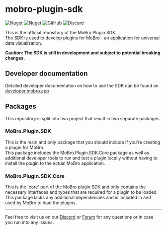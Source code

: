 # mobro-plugin-sdk

[![Nuget](https://img.shields.io/nuget/v/MoBro.Plugin.SDK?style=flat-square)](https://www.nuget.org/packages/MoBro.Plugin.SDK)
[![Nuget](https://img.shields.io/nuget/dt/MoBro.Plugin.SDK?style=flat-square)](https://www.nuget.org/packages/MoBro.Plugin.SDK)
![GitHub](https://img.shields.io/github/license/ModBros/mobro-plugin-sdk)
[![Discord](https://img.shields.io/discord/620204412706750466.svg?color=7389D8&labelColor=6A7EC2&logo=discord&logoColor=ffffff&style=flat-square)](https://discord.com/invite/DSNX4ds)

This is the official repository of the MoBro Plugin SDK.  
The SDK is used to develop plugins for [MoBro](https://mobro.app) - an application for universal data visualization.

**Caution: The SDK is still in development and subject to potential breaking changes.**

## Developer documentation

Detailed developer documentation on how to use the SDK can be found
on [developer.mobro.app](https://developer.mobro.app)

## Packages

This repository is split into two project that result in two separate packages.

### MoBro.Plugin.SDK

This is the main and only package that you should include if you're creating a plugin for MoBro.  
This package includes the MoBro.Plugin.SDK.Core package as well as additional developer tools to run and test a plugin
locally without having to install the plugin to the actual MoBro application.

### MoBro.Plugin.SDK.Core

This is the 'core' part of the MoBro plugin SDK and only contains the necessary interfaces and types that are required
for a plugin to be loaded.  
This package lacks any additional dependencies and is included in and used by MoBro to load the plugins.

----

Feel free to visit us on our [Discord](https://discord.com/invite/DSNX4ds) or [Forum](https://www.mod-bros.com/en/forum)
for any questions or in case you run into any issues.
